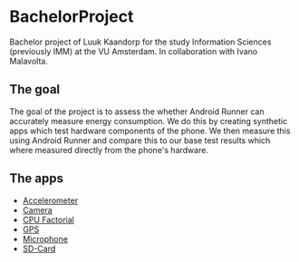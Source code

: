 # BachelorProject
Bachelor project of Luuk Kaandorp for the study Information Sciences (previously IMM) at the VU Amsterdam. In collaboration with Ivano Malavolta.

## The goal
The goal of the project is to assess the whether Android Runner can accurately measure energy consumption. We do this by creating synthetic apps which test hardware components of the phone. We then measure this using Android Runner and compare this to our base test results which where measured directly from the phone's hardware.

## The apps
* [Accelerometer](/Apps/AccelerometerTest)
* [Camera](/Apps/CameraTest)
* [CPU Factorial](/Apps/CpuFactorialTest)
* [GPS](/Apps/GpsTest)
* [Microphone](/Apps/MicrophoneTest)
* [SD-Card](/Apps/WriteSdTest)
